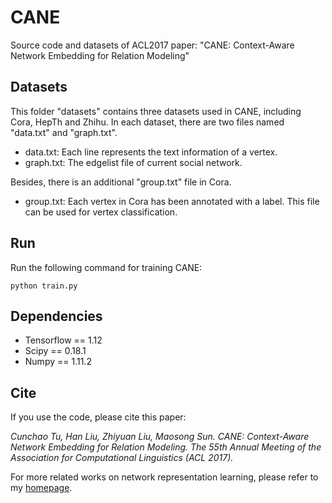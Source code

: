 # CANE
Source code and datasets of ACL2017 paper: "CANE: Context-Aware Network  Embedding for Relation Modeling"

## Datasets
This folder "datasets" contains three datasets used in CANE, including Cora, HepTh and Zhihu. In each dataset, there are two files named "data.txt" and "graph.txt".

* data.txt: Each line represents the text information of a vertex.    
* graph.txt: The edgelist file of current social network.

Besides, there is an additional "group.txt" file in Cora.

* group.txt: Each vertex in Cora has been annotated with a label. This file can be used for vertex classification.

## Run
Run the following command for training CANE:

    python train.py

## Dependencies
* Tensorflow == 1.12
* Scipy == 0.18.1
* Numpy == 1.11.2

## Cite
If you use the code, please cite this paper:
  
_Cunchao Tu, Han Liu, Zhiyuan Liu, Maosong Sun. CANE: Context-Aware Network  Embedding for Relation Modeling. The 55th Annual Meeting of the Association for Computational Linguistics (ACL 2017)._

For more related works on network representation learning, please refer to my [homepage](http://thunlp.org/~tcc/).
